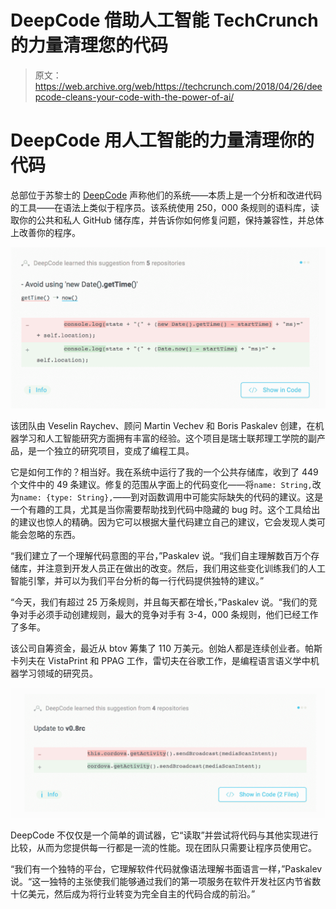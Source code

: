 # DeepCode 借助人工智能 TechCrunch 的力量清理您的代码

> 原文：<https://web.archive.org/web/https://techcrunch.com/2018/04/26/deepcode-cleans-your-code-with-the-power-of-ai/>

# DeepCode 用人工智能的力量清理你的代码

总部位于苏黎士的 [DeepCode](https://web.archive.org/web/20221211103514/http://deepcode.ai/) 声称他们的系统——本质上是一个分析和改进代码的工具——在语法上类似于程序员。该系统使用 250，000 条规则的语料库，读取你的公共和私人 GitHub 储存库，并告诉你如何修复问题，保持兼容性，并总体上改善你的程序。

![](img/f4397beba3fa1f75deed01ff6987a948.png)

该团队由 Veselin Raychev、顾问 Martin Vechev 和 Boris Paskalev 创建，在机器学习和人工智能研究方面拥有丰富的经验。这个项目是瑞士联邦理工学院的副产品，是一个独立的研究项目，变成了编程工具。

它是如何工作的？相当好。我在系统中运行了我的一个公共存储库，收到了 449 个文件中的 49 条建议。修复的范围从字面上的代码变化——将`name: String,`改为`name: {type: String},`——到对函数调用中可能实际缺失的代码的建议。这是一个有趣的工具，尤其是当你需要帮助找到代码中隐藏的 bug 时。这个工具给出的建议也惊人的精确。因为它可以根据大量代码建立自己的建议，它会发现人类可能会忽略的东西。

“我们建立了一个理解代码意图的平台，”Paskalev 说。“我们自主理解数百万个存储库，并注意到开发人员正在做出的改变。然后，我们用这些变化训练我们的人工智能引擎，并可以为我们平台分析的每一行代码提供独特的建议。”

“今天，我们有超过 25 万条规则，并且每天都在增长，”Paskalev 说。“我们的竞争对手必须手动创建规则，最大的竞争对手有 3-4，000 条规则，他们已经工作了多年。

该公司自筹资金，最近从 btov 筹集了 110 万美元。创始人都是连续创业者。帕斯卡列夫在 VistaPrint 和 PPAG 工作，雷切夫在谷歌工作，是编程语言语义学中机器学习领域的研究员。

![](img/8ed2210aad6cd420653d4d8711d9e2e1.png)

DeepCode 不仅仅是一个简单的调试器，它“读取”并尝试将代码与其他实现进行比较，从而为您提供每一行都是一流的性能。现在团队只需要让程序员使用它。

“我们有一个独特的平台，它理解软件代码就像语法理解书面语言一样，”Paskalev 说。“这一独特的主张使我们能够通过我们的第一项服务在软件开发社区内节省数十亿美元，然后成为将行业转变为完全自主的代码合成的前沿。”